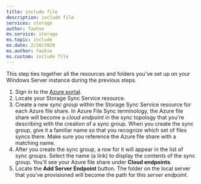 ```yaml
---
title: include file
description: include file
services: storage
author: fauhse
ms.service: storage
ms.topic: include
ms.date: 2/20/2020
ms.author: fauhse
ms.custom: include file
---
```


This step ties together all the resources and folders you've set up on your Windows Server instance during the previous steps.

1. Sign in to the [Azure portal](https://portal.azure.com).
1. Locate your Storage Sync Service resource.
1. Create a new *sync group* within the Storage Sync Service resource for each Azure file share. In Azure File Sync terminology, the Azure file share will become a *cloud endpoint* in the sync topology that you're describing with the creation of a sync group. When you create the sync group, give it a familiar name so that you recognize which set of files syncs there. Make sure you reference the Azure file share with a matching name.
1. After you create the sync group, a row for it will appear in the list of sync groups. Select the name (a link) to display the contents of the sync group. You'll see your Azure file share under **Cloud endpoints**.
1. Locate the **Add Server Endpoint** button. The folder on the local server that you've provisioned will become the path for this *server endpoint*.
